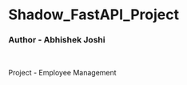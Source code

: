 # Shadow_FastAPI_Project
<h3>Author - Abhishek Joshi</h3>
<br>
<p>Project - Employee Management</p>
